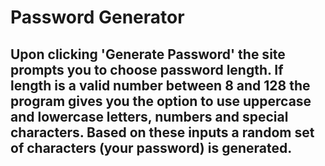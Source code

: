 # Password Generator 
## Upon clicking 'Generate Password' the site prompts you to choose password length. If length is a valid number between 8 and 128 the program gives you the option to use uppercase and lowercase letters, numbers and special characters. Based on these inputs a random set of characters (your password) is generated.
